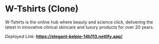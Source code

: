 # W-Tshirts (Clone)

W-Tshirts is the online hub where beauty and science click, delivering the latest in innovative clinical skincare and luxury products for over 20 years.

*Deployed Link:* **https://elegant-kelpie-14b113.netlify.app/**
